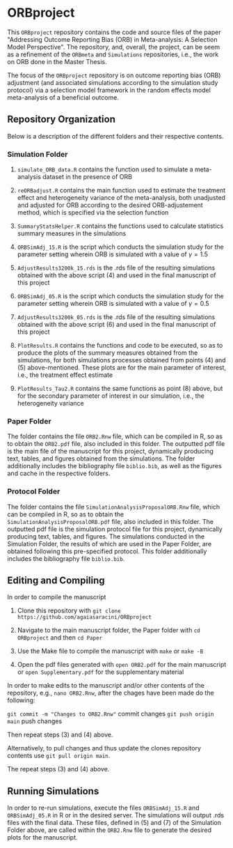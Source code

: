 # ORBproject
This `ORBproject` repository contains the code and source files of the paper "Addressing Outcome Reporting Bias (ORB) in Meta-analysis: A Selection Model Perspective". The repository, and, overall, the project, can be seem as a refinement of the `ORBmeta` and `Simulations` repositories, i.e., the work on ORB done in the Master Thesis. 

The focus of the `ORBproject` repository is on outcome reporting bias (ORB) adjustment (and associated simulations according to the simulation study protocol) via a selection model framework in the random effects model meta-analysis of a beneficial outcome.

## Repository Organization

Below is a description of the different folders and their respective contents.

### Simulation Folder

1. `simulate_ORB_data.R` contains the function used to simulate a meta-analysis dataset in the presence of ORB

2. `reORBadjust.R` contains the main function used to estimate the treatment effect and heterogeneity variance of the meta-analysis, both unadjusted and adjusted for ORB according to the desired ORB-adjustement method, which is specified via the selection function

3. `SummaryStatsHelper.R` contains the functions used to calculate statistics summary measures in the simulations

4. `ORBSimAdj_15.R` is the script which conducts the simulation study for the parameter setting wherein ORB is simulated with a value of $\gamma=1.5$

5. `AdjustResults3200k_15.rds` is the .rds file of the resulting simulations obtained with the above script (4) and used in the final manuscript of this project

6. `ORBSimAdj_05.R` is the script which conducts the simulation study for the parameter setting wherein ORB is simulated with a value of $\gamma=0.5$

7. `AdjustResults3200k_05.rds` is the .rds file of the resulting simulations obtained with the above script (6) and used in the final manuscript of this project

8. `PlotResults.R` contains the functions and code to be executed, so as to produce the plots of the summary measures obtained from the simulations, for both simulations processes obtained from points (4) and (5) above-mentioned. These plots are for the main parameter of interest, i.e., the treatment effect estimate

9. `PlotResults_Tau2.R` contains the same functions as point (8) above, but for the secondary parameter of interest in our simulation, i.e., the heterogeneity variance


### Paper Folder

The folder contains the file `ORB2.Rnw` file, which can be compiled in R, so as to obtain the `ORB2.pdf` file, also included in this folder. The outputted pdf file is the main file of the manuscript for this project, dynamically producing text, tables, and figures obtained from the simulations. The folder additionally includes the bibliography file `biblio.bib`, as well as the figures and cache in the respective folders.

### Protocol Folder

The folder contains the file `SimulationAnalysisProposalORB.Rnw` file, which can be compiled in R, so as to obtain the `SimulationAnalysisProposalORB.pdf` file, also included in this folder. The outputted pdf file is the simulation protocol file for this project, dynamically producing text, tables, and figures. The simulations conducted in the Simulation Folder, the results of which are used in the Paper Folder, are obtained following this pre-specified protocol. This folder additionally includes the bibliography file `biblio.bib`.

## Editing and Compiling

In order to compile the manuscript 

1. Clone this repository  with `git clone https://github.com/agaiasaracini/ORBproject`

2. Navigate to the main manuscript folder, the Paper folder with `cd ORBproject` and then `cd Paper`

3. Use the Make file to compile the manuscript with `make` or `make -B`

4. Open the pdf files generated with `open ORB2.pdf` for the main manuscript or `open Supplementary.pdf` for the supplementary material

In order to make edits to the manuscript and/or other contents of the repository, e.g., `nano ORB2.Rnw`, after the chages have been made do the following:

`git commit -m "Changes to ORB2.Rnw"` commit changes
`git push origin main` push changes

Then repeat steps (3) and (4) above.

Alternatively, to pull changes and thus update the clones repository contents use `git pull origin main`.

The repeat steps (3) and (4) above.

## Running Simulations

In order to re-run simulations, execute the files `ORBSimAdj_15.R` and `ORBSimAdj_05.R` in R or in the desired server. The simulations will output .rds files with the final data. These files, defined in (5) and (7) of the Simulation Folder above, are called within the `ORB2.Rnw` file to generate the desired plots for the manuscript.



